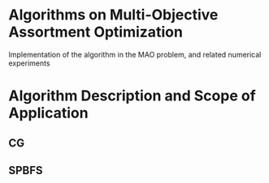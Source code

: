 # Algorithms on Multi-Objective Assortment Optimization
Implementation of the algorithm in the MAO problem, and related numerical experiments

# Algorithm Description and Scope of Application
## CG

## SPBFS
